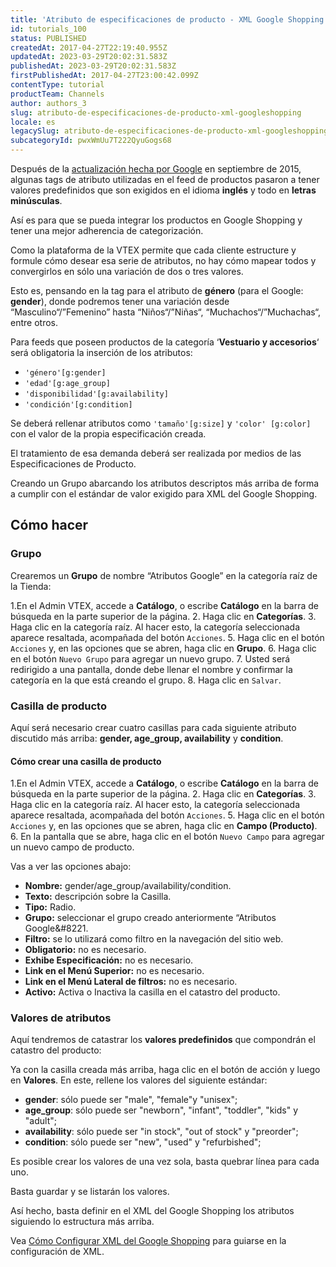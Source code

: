 ```yaml
---
title: 'Atributo de especificaciones de producto - XML Google Shopping'
id: tutorials_100
status: PUBLISHED
createdAt: 2017-04-27T22:19:40.955Z
updatedAt: 2023-03-29T20:02:31.583Z
publishedAt: 2023-03-29T20:02:31.583Z
firstPublishedAt: 2017-04-27T23:00:42.099Z
contentType: tutorial
productTeam: Channels
author: authors_3
slug: atributo-de-especificaciones-de-producto-xml-googleshopping
locale: es
legacySlug: atributo-de-especificaciones-de-producto-xml-googleshopping
subcategoryId: pwxWmUu7T222QyuGogs68
---
```


Después de la [actualización hecha por Google](/es/tutorial/como-se-hace-la-actualizacion-del-xml) en septiembre de 2015, algunas tags de atributo utilizadas en el feed de productos pasaron a tener valores predefinidos que son exigidos en el idioma **inglés** y todo en **letras minúsculas**.

Así es para que se pueda integrar los productos en Google Shopping y tener una mejor adherencia de categorización.

Como la plataforma de la VTEX permite que cada cliente estructure y formule cómo desear esa serie de atributos, no hay cómo mapear todos y convergirlos en sólo una variación de dos o tres valores.

Esto es, pensando en la tag para el atributo de **género** (para el Google: **gender**), donde podremos tener una variación desde &#8220;Masculino&#8220;/&#8221;Femenino&#8221; hasta &#8220;Niños&#8220;/&#8221;Niñas&#8220;, &#8220;Muchachos&#8220;/&#8221;Muchachas&#8220;, entre otros.

Para feeds que poseen productos de la categoría &#8216;**Vestuario y accesorios**&#8216; será obligatoria la inserción de los atributos:

- `'género'[g:gender]`
- `'edad'[g:age_group]`
- `'disponibilidad'[g:availability]`
- `'condición'[g:condition]`

Se deberá rellenar atributos como `'tamaño'[g:size]` y `'color' [g:color]` con el valor de la propia especificación creada.

El tratamiento de esa demanda deberá ser realizada por medios de las Especificaciones de Producto.

Creando un Grupo abarcando los atributos descriptos más arriba de forma a cumplir con el estándar de valor exigido para XML del Google Shopping.

## Cómo hacer

### Grupo

Crearemos un **Grupo** de nombre &#8220;Atributos Google&#8221; en la categoría raíz de la Tienda:

1.En el Admin VTEX, accede a __Catálogo__, o escribe __Catálogo__ en la barra de búsqueda en la parte superior de la página.
2. Haga clic en __Categorías__.
3. Haga clic en la categoría raíz.
   Al hacer esto, la categoría seleccionada aparece resaltada, acompañada del botón `Acciones`.
5. Haga clic en el botón `Acciones` y, en las opciones que se abren, haga clic en __Grupo__.
6. Haga clic en el botón `Nuevo Grupo` para agregar un nuevo grupo.
7. Usted será redirigido a una pantalla, donde debe llenar el nombre y confirmar la categoría en la que está creando el grupo.
8. Haga clic en `Salvar`.

### Casilla de producto

Aquí será necesario crear cuatro casillas para cada siguiente atributo discutido más arriba: **gender, age\_group, availability** y **condition**.

#### Cómo crear una casilla de producto

1.En el Admin VTEX, accede a __Catálogo__, o escribe __Catálogo__ en la barra de búsqueda en la parte superior de la página.
2. Haga clic en __Categorías__.
3. Haga clic en la categoría raíz.
   Al hacer esto, la categoría seleccionada aparece resaltada, acompañada del botón `Acciones`.
5. Haga clic en el botón `Acciones` y, en las opciones que se abren, haga clic en __Campo (Producto)__.
6. En la pantalla que se abre, haga clic en el botón `Nuevo Campo` para agregar un nuevo campo de producto.

Vas a ver las opciones abajo:

- __Nombre:__ gender/age\_group/availability/condition.
- __Texto:__ descripción sobre la Casilla.
- __Tipo:__ Radio.
- __Grupo:__ seleccionar el grupo creado anteriormente &#8220;Atributos Google&#8221.
- __Filtro:__ se lo utilizará como filtro en la navegación del sitio web.
- __Obligatorio:__ no es necesario.
- __Exhibe Especificación:__ no es necesario.
- __Link en el Menú Superior:__ no es necesario.
- __Link en el Menú Lateral de filtros:__ no es necesario.
- __Activo:__ Activa o Inactiva la casilla en el catastro del producto.

### Valores de atributos

Aquí tendremos de catastrar los **valores predefinidos** que compondrán el catastro del producto:

Ya con la casilla creada más arriba, haga clic en el botón de acción y luego en __Valores__. En este, rellene los valores del siguiente estándar:
- **gender**: sólo puede ser "male", "female"y "unisex";
- **age\_group**: sólo puede ser "newborn", "infant", "toddler", "kids" y "adult";
- **availability**: sólo puede ser "in stock", "out of stock" y "preorder";
- **condition**: sólo puede ser "new", "used" y "refurbished";

Es posible crear los valores de una vez sola, basta quebrar línea para cada uno.

Basta guardar y se listarán los valores.

Así hecho, basta definir en el XML del Google Shopping los atributos siguiendo lo estructura más arriba.

Vea [Cómo Configurar XML del Google Shopping](https://help.vtex.com/es/tutorial/como-configurar-xml-google-shopping--frequentlyAskedQuestions_372) para guiarse en la configuración de XML.
